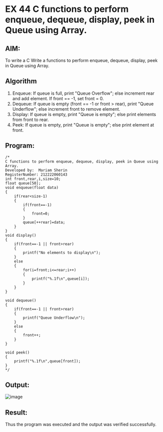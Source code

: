 # EX 44 C functions to perform enqueue, dequeue, display, peek in Queue using Array.
## AIM:
To write a C Write a functions to perform enqueue, dequeue, display, peek in Queue using Array.

## Algorithm
 1. Enqueue: If queue is full, print "Queue Overflow"; else increment rear and add element. If front == -1, set front = 0.
2. Dequeue: If queue is empty (front == -1 or front > rear), print "Queue Underflow"; else increment front to remove element.
3. Display: If queue is empty, print "Queue is empty"; else print elements from front to rear.
4. Peek: If queue is empty, print "Queue is empty"; else print element at front.


## Program:
```
/*
C functions to perform enqueue, dequeue, display, peek in Queue using Array.
Developed by:  Mariam Sherin
RegisterNumber: 212222060143
int front,rear,i,size=10;
float queue[50];
void enqueue(float data)
{
    if(rear<size-1)
    {
        if(front==-1)
        {
            front=0;
        }
        queue[++rear]=data;
    }
}
void display()
{
    if(front==-1 || front>rear)
    {
        printf("No elements to display\n");
    }
    else
    {
        for(i=front;i<=rear;i++)
        {
            printf("%.1f\n",queue[i]);
        }
    }
}

void dequeue()
{
    if(front==-1 || front>rear)
    {
        printf("Queue Underflow\n");
    }
    else
    {
        front++;
    }
}

void peek()
{
    printf("%.1f\n",queue[front]);
}
*/
```

## Output:

![image](https://github.com/user-attachments/assets/4b48f76e-48fa-4b56-bb30-b0da5a14f722)


## Result:
Thus the program was executed and the output was verified successfully.

